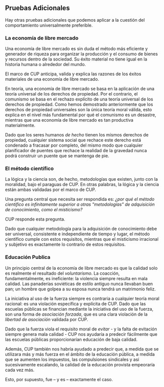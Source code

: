 ## Pruebas Adicionales

Hay otras pruebas adicionales que podemos aplicar a la cuestión del comportamiento universalmente preferible.

### La economía de libre mercado

Una economía de libre mercado es sin duda el método más eficiente y generador de riqueza para organizar la producción y el consumo de bienes y recursos dentro de la sociedad. Su éxito material no tiene igual en la historia humana o alrededor del mundo.

El marco de CUP anticipa, valida y explica las razones de los éxitos materiales de una economía de libre mercado.

En teoría, una economía de libre mercado se basa en la aplicación de una teoría universal de los derechos de propiedad. Por el contrario, el comunismo se basa en el rechazo explícito de una teoría universal de los derechos de propiedad. Como hemos demostrado anteriormente que los derechos de propiedad universales son la única teoría moral válida, esto explica en el nivel más fundamental por qué el comunismo es un desastre, mientras que una economía de libre mercado es tan productiva materialmente.

Dado que los seres humanos *de hecho* tienen los mismos derechos de propiedad, cualquier sistema social que rechace este derecho está condenado a fracasar por completo, del mismo modo que cualquier planificador de puentes que rechace la realidad de la gravedad nunca podrá construir un puente que se mantenga de pie.

### El método científico

La lógica y la ciencia son, de hecho, metodologías que existen, junto con la moralidad, bajo el paraguas de CUP. En otras palabras, la lógica y la ciencia están ambas validadas por el marco de CUP.

Una pregunta central que necesita ser respondida es: *¿por qué el método científico es infinitamente superior a otras "metodologías" de adquisición de conocimiento, como el misticismo?*

CUP responde esta pregunta.

Dado que cualquier metodología para la adquisición de conocimiento debe ser universal, consistente e independiente de tiempo y lugar, el método científico cumple con estos requisitos, mientras que el misticismo irracional y subjetivo es exactamente lo contrario de estos requisitos.

### Educación Publica

Un principio central de la economía de libre mercado es que la calidad solo es realmente el resultado del *voluntarismo*. La coacción, fundamentalmente, es ineficiente: la violencia siempre resulta en mala calidad. Las panaderías soviéticas de estilo antiguo nunca llevaban buen pan; un hombre que golpea a su esposa nunca tendrá un matrimonio feliz.

La iniciativa al uso de la fuerza siempre es contraria a cualquier teoría moral racional: es una violación específica y explícita de CUP. Dado que las escuelas públicas se financian mediante la iniciativa del uso de la fuerza, son una forma de *asociación forzada*, que es una clara violación de la *libertad de asociación* validada por CUP.

Dado que la fuerza viola el requisito moral de *evitar* - y la falta de evitación siempre genera mala calidad - CUP nos ayudaría a predecir fácilmente que las escuelas públicas proporcionarían educación de baja calidad.

Además, CUP también nos habría ayudado a predecir que, a medida que se utilizara más y más fuerza en el ámbito de la educación pública, a medida que se aumenten los impuestos, las compulsiones sindicales y así sucesivamente escalando, la calidad de la educación provista empeoraría cada vez más.

Esto, por supuesto, fue – y es – exactamente el caso.